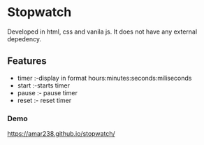 # Stopwatch
Developed in html, css and vanila js.
It does not have any external depedency.

## Features
- timer :-display in format hours:minutes:seconds:miliseconds
- start :-starts timer
- pause :- pause timer
- reset :- reset timer

### Demo
https://amar238.github.io/stopwatch/
